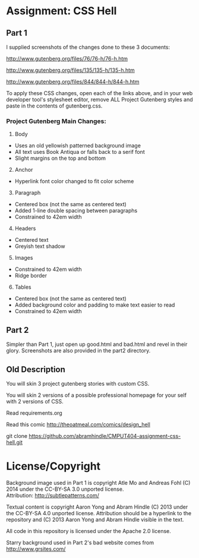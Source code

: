 Assignment: CSS Hell
====================

Part 1
------

I supplied screenshots of the changes done to these 3 documents:

http://www.gutenberg.org/files/76/76-h/76-h.htm

http://www.gutenberg.org/files/135/135-h/135-h.htm

http://www.gutenberg.org/files/844/844-h/844-h.htm

To apply these CSS changes, open each of the links above, and in your web
developer tool's stylesheet editor, remove ALL Project Gutenberg styles and
paste in the contents of gutenberg.css.

### Project Gutenberg Main Changes:

1. Body
  - Uses an old yellowish patterned background image
  - All text uses Book Antiqua or falls back to a serif font
  - Slight margins on the top and bottom
2. Anchor
  - Hyperlink font color changed to fit color scheme
3. Paragraph
  - Centered box (not the same as centered text)
  - Added 1-line double spacing between paragraphs
  - Constrained to 42em width
4. Headers
  - Centered text
  - Greyish text shadow
5. Images
  - Constrained to 42em width
  - Ridge border
6. Tables
  - Centered box (not the same as centered text)
  - Added background color and padding to make text easier to read
  - Constrained to 42em width

Part 2
------

Simpler than Part 1, just open up good.html and bad.html and revel in their
glory.  Screenshots are also provided in the part2 directory.

Old Description
---------------

You will skin 3 project gutenberg stories with custom CSS.

You will skin 2 versions of a possible professional homepage for your
self with 2 versions of CSS.

Read requirements.org

Read this comic http://theoatmeal.com/comics/design_hell

git clone https://github.com/abramhindle/CMPUT404-assignment-css-hell.git

License/Copyright
=================

Background image used in Part 1 is copyright Atle Mo and Andreas Fohl (C) 2014 
under the CC-BY-SA 3.0 unported license.  
Attribution: http://subtlepatterns.com/

Textual content is copyright Aaron Yong and Abram Hindle (C) 2013 under the 
CC-BY-SA 4.0 unported license. Attribution should be a hyperlink to the
repository and (C) 2013 Aaron Yong and Abram Hindle visible in the text.

All code in this repository is licensed under the Apache 2.0 license.

Starry background used in Part 2's bad website comes from 
http://www.grsites.com/


